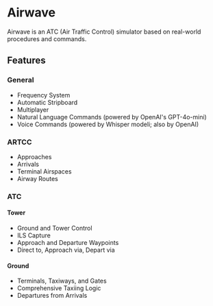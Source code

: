 # Airwave

Airwave is an ATC (Air Traffic Control) simulator based on real-world procedures and commands.

## Features

### General

- Frequency System
- Automatic Stripboard
- Multiplayer
- Natural Language Commands (powered by OpenAI's GPT-4o-mini)
- Voice Commands (powered by Whisper modeli; also by OpenAI)

### ARTCC

- Approaches
- Arrivals
- Terminal Airspaces
- Airway Routes

### ATC

#### Tower

- Ground and Tower Control
- ILS Capture
- Approach and Departure Waypoints
- Direct to, Approach via, Depart via

#### Ground

- Terminals, Taxiways, and Gates
- Comprehensive Taxiing Logic
- Departures from Arrivals
